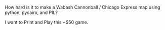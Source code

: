 How hard is it to make a Wabash Cannonball / Chicago Express map using python, pycairo, and PIL?

I want to Print and Play this ~$50 game.

